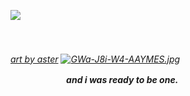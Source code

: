 ![](https://wilardo.crd.co/assets/images/gallery22/665c69e4.gif?v=d19c95ca)

ㅤㅤㅤㅤㅤㅤㅤㅤㅤㅤㅤㅤㅤ<h6>[art by aster](https://x.com/pastelstarstuff/status/1830359758295187747)
 [![GWa-J8i-W4-AAYMES.jpg](https://i.postimg.cc/LX5JHwYM/GWa-J8i-W4-AAYMES.jpg)](https://postimg.cc/CByh7vsv)

ㅤㅤ ㅤㅤㅤ ㅤ ***and i was ready to be one.***
